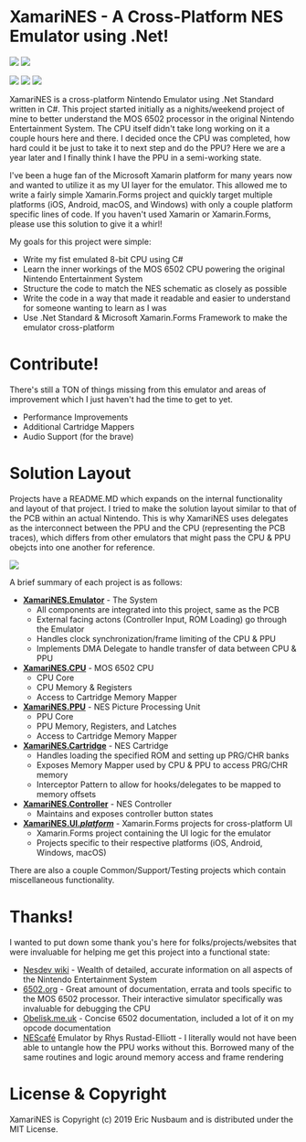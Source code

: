 ﻿# XamariNES - A Cross-Platform NES Emulator using .Net!
![](http://forthebadge.com/images/badges/made-with-c-sharp.svg)
![](http://forthebadge.com/images/badges/60-percent-of-the-time-works-every-time.svg)

![](https://enusbaum-git.s3.amazonaws.com/XamariNES/xamarines_android.png)
![](https://enusbaum-git.s3.amazonaws.com/XamariNES/xamarines_ios.png)
![](https://enusbaum-git.s3.amazonaws.com/XamariNES/xamarines_uwp.png)

XamariNES is a cross-platform Nintendo Emulator using .Net Standard written in C#. This project started initially as a nighits/weekend project of mine to better understand the MOS 6502 processor in the original Nintendo Entertainment System. The CPU itself didn't take long working on it a couple hours here and there. I decided once the CPU was completed, how hard could it be just to take it to next step and do the PPU? Here we are a year later and I finally think I have the PPU in a semi-working state.

I've been a huge fan of the Microsoft Xamarin platform for many years now and wanted to utilize it as my UI layer for the emulator. This allowed me to write a fairly simple Xamarin.Forms project and quickly target multiple platforms (iOS, Android, macOS, and Windows) with only a couple platform specific lines of code. If you haven't used Xamarin or Xamarin.Forms, please use this solution to give it a whirl!

My goals for this project were simple:
- Write my fist emulated 8-bit CPU using C#
- Learn the inner workings of the MOS 6502 CPU powering the original Nintendo Entertainment System
- Structure the code to match the NES schematic as closely as possible
- Write the code in a way that made it readable and easier to understand for someone wanting to learn as I was
- Use .Net Standard & Microsoft Xamarin.Forms Framework to make the emulator cross-platform 

# Contribute!
There's still a TON of things missing from this emulator and areas of improvement which I just haven't had the time to get to yet.
- Performance Improvements
- Additional Cartridge Mappers
- Audio Support (for the brave)

# Solution Layout
Projects have a README.MD which expands on the internal functionality and layout of that project. I tried to make the solution layout similar to that of the PCB within an actual Nintendo. This is why XamariNES uses delegates as the interconnect between the PPU and the CPU (representing the PCB traces), which differs from other emulators that might pass the CPU & PPU obejcts into one another for reference. 

![](https://enusbaum-git.s3.amazonaws.com/XamariNES/xamrines_layout.png)

A brief summary of each project is as follows:
- **[XamariNES.Emulator](./XamariNES.Emulator/)** - The System
  - All components are integrated into this project, same as the PCB
  - External facing actons (Controller Input, ROM Loading) go through the Emulator
  - Handles clock synchronization/frame limiting of the CPU & PPU
  - Implements DMA Delegate to handle transfer of data between CPU & PPU
- **[XamariNES.CPU](./XamariNES.CPU/)** - MOS 6502 CPU
  - CPU Core
  - CPU Memory & Registers
  - Access to Cartridge Memory Mapper
- **[XamariNES.PPU](./XamariNES.PPU/)** - NES Picture Processing Unit
  - PPU Core
  - PPU Memory, Registers, and Latches
  - Access to Cartridge Memory Mapper
- **[XamariNES.Cartridge](./XamariNES.Cartridge/)** - NES Cartridge
  - Handles loading the specified ROM and setting up PRG/CHR banks
  - Exposes Memory Mapper used by CPU & PPU to access PRG/CHR memory
  - Interceptor Pattern to allow for hooks/delegates to be mapped to memory offsets
- **[XamariNES.Controller](./XamariNES.Controller/)** - NES Controller
  - Maintains and exposes controller button states
- **[XamariNES.UI.*platform*](./XamariNES.UI/)** - Xamarin.Forms projects for cross-platform UI
  - Xamarin.Forms project containing the UI logic for the emulator
  - Projects specific to their respective platforms (iOS, Android, Windows, macOS)

There are also a couple Common/Support/Testing projects which contain miscellaneous functionality.

# Thanks!
I wanted to put down some thank you's here for folks/projects/websites that were invaluable for helping me get this project into a functional state:

- [Nesdev wiki](http://wiki.nesdev.com/w/index.php/Nesdev_Wiki) - Wealth of detailed, accurate information on all aspects of the Nintendo Entertainment System
- [6502.org](http://www.6502.org/) - Great amount of documentation, errata and tools specific to the MOS 6502 processor. Their interactive simulator specifically was invaluable for debugging the CPU
- [Obelisk.me.uk](http://www.obelisk.me.uk/6502/reference.html) - Concise 6502 documentation, included a lot of it on my opcode documentation
- [NEScafé](https://github.com/GunshipPenguin/nescafe) Emulator by Rhys Rustad-Elliott - I literally would not have been able to untangle how the PPU works without this. Borrowed many of the same routines and logic around memory access and frame rendering

# License & Copyright

XamariNES is Copyright (c) 2019 Eric Nusbaum and is distributed under the MIT License. 